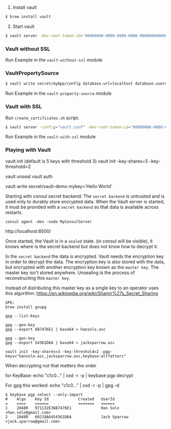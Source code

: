 1. Install vault

```bash
$ brew install vault
```

2. Start vault
```bash
$ vault server -dev-root-token-id='00000000-0000-0000-0000-000000000000' -dev
```

### Vault without SSL
 
Run Example in the `vault-without-ssl` module

### VaultPropertySource

```bash
$ vault write secret/myApp/config database.url=localhost database.username=foo database.password=bar
```
Run Example in the `vault-property-source` module


### Vault with SSL

Run `create_certificates.sh` script.

```bash
$ vault server -config="vault.conf" -dev-root-token-id="00000000-0000-0000-0000-000000000000" -dev
```
Run Example in the `vault-with-ssl` module


### Playing with Vault


vault init (default is 5 keys with threshold 3)
vault init -key-shares=5 -key-threshold=2

vault unseal
vault auth

vault write secret/vault-demo mykey='Hello World'


Starting with consul secret backend:
The `secret backend` is untrusted and is used only to durably store encrypted data.
When the Vault server is started, it must be provided with a `secret backend` so that data is available across restarts.

```
consul agent -dev -node MyConsulServer
```

http://localhost:8500/


Once started, the Vault is in a `sealed` state. (in consul will be visible), it knows where is the secret backend but does not know how to decrypt it.


In the `secret backend` the data is encrypted. Vault needs the encryption key in order to decrypt the data.
The encryption key is also stored with the data, but encrypted with another encryption key known as the `master key`. The master key isn't stored anywhere.
Unsealing is the process of reconstructing this `master key`.

Instead of distributing this master key as a single key to an operator uses this algorithm:
https://en.wikipedia.org/wiki/Shamir%27s_Secret_Sharing


```
GPG:
brew install gnupg

gpg --list-keys

gpg --gen-key
gpg --export 6B7476E1 | base64 > hansolo.asc

gpg --gen-key
gpg --export 54361D6A | base64 > jacksparrow.asc

vault init -key-shares=3 -key-threshold=2 -pgp-keys="hansolo.asc,jacksparrow.asc,keybase:altfatterz"
```

When decrypting not that matters the order

for KeyBase:
echo "c1c0..." | xxd -r -p | keybase pgp decrypt

For gpg this worked:
echo "c1c0..." | xxd -r -p | gpg -d

```
$ keybase pgp select --only-import
#    Algo    Key Id             Created   UserId
=    ====    ======             =======   ======
1    2048R   971132E36B7476E1             Han Solo <han.solo@gmail.com>
2    2048R   60218A6454361D6A             Jack Sparrow <jack.sparrow@gmail.com>
```
